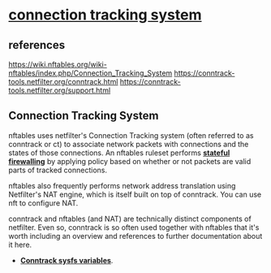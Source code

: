 # **[connection tracking system](https://wiki.nftables.org/wiki-nftables/index.php/Connection_Tracking_System)**

## references

<https://wiki.nftables.org/wiki-nftables/index.php/Connection_Tracking_System>
<https://conntrack-tools.netfilter.org/conntrack.html>
<https://conntrack-tools.netfilter.org/support.html>

## Connection Tracking System

nftables uses netfilter's Connection Tracking system (often referred to as conntrack or ct) to associate network packets with connections and the states of those connections. An nftables ruleset performs **[stateful firewalling](https://en.wikipedia.org/wiki/Stateful_firewall)** by applying policy based on whether or not packets are valid parts of tracked connections.

nftables also frequently performs network address translation using Netfilter's NAT engine, which is itself built on top of conntrack. You can use nft to configure NAT.

conntrack and nftables (and NAT) are technically distinct components of netfilter. Even so, conntrack is so often used together with nftables that it's worth including an overview and references to further documentation about it here.

- **[Conntrack sysfs variables](https://git.kernel.org/pub/scm/linux/kernel/git/pablo/nf-next.git/tree/Documentation/networking/nf_conntrack-sysctl.rst)**.
